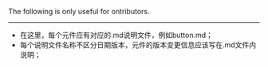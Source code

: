 The following is only useful for ontributors.

***
* 在这里，每个元件应有对应的.md说明文件，例如button.md；
* 每个说明文件名称不区分日期版本，元件的版本变更信息应该写在.md文件内说明；

